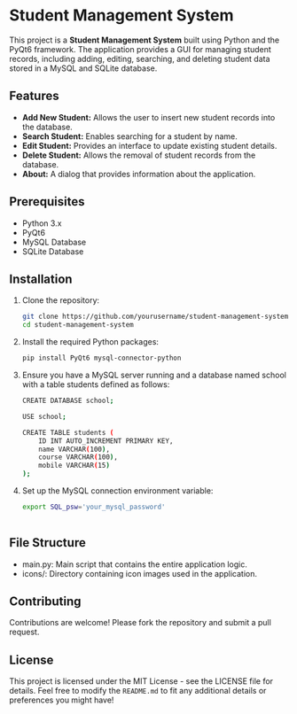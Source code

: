 # Student Management System

This project is a **Student Management System** built using Python and the PyQt6 framework. The application provides a GUI for managing student records, including adding, editing, searching, and deleting student data stored in a MySQL and SQLite database.

## Features

- **Add New Student:** Allows the user to insert new student records into the database.
- **Search Student:** Enables searching for a student by name.
- **Edit Student:** Provides an interface to update existing student details.
- **Delete Student:** Allows the removal of student records from the database.
- **About:** A dialog that provides information about the application.

## Prerequisites

- Python 3.x
- PyQt6
- MySQL Database
- SQLite Database

## Installation

1. Clone the repository:

   ```bash
   git clone https://github.com/yourusername/student-management-system.git
   cd student-management-system

2. Install the required Python packages:

   ```bash
   pip install PyQt6 mysql-connector-python

3. Ensure you have a MySQL server running and a database named school with a table students defined as follows:

   ```bash
   CREATE DATABASE school;
   
   USE school;
   
   CREATE TABLE students (
       ID INT AUTO_INCREMENT PRIMARY KEY,
       name VARCHAR(100),
       course VARCHAR(100),
       mobile VARCHAR(15)
   );

4. Set up the MySQL connection environment variable:

   ```bash
   export SQL_psw='your_mysql_password'
 

## File Structure
- main.py: Main script that contains the entire application logic.
- icons/: Directory containing icon images used in the application.

## Contributing
Contributions are welcome! Please fork the repository and submit a pull request.

## License
This project is licensed under the MIT License - see the LICENSE file for details.
Feel free to modify the `README.md` to fit any additional details or preferences you might have!


